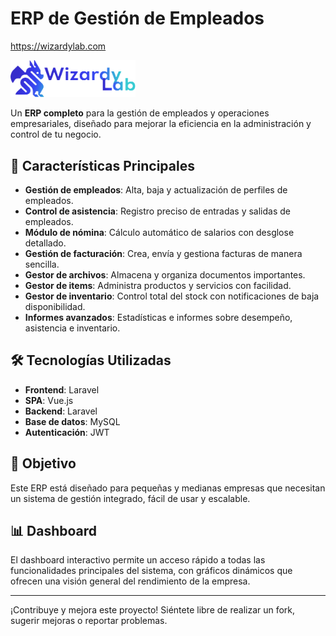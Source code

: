 # ERP de Gestión de Empleados

https://wizardylab.com

<img src="public/img/LogoLetters.png" alt="ERP Logo" width="200"/> <!-- Agrega el logo de tu aplicación aquí -->

Un **ERP completo** para la gestión de empleados y operaciones empresariales, diseñado para mejorar la eficiencia en la administración y control de tu negocio.

## 🚀 Características Principales

- **Gestión de empleados**: Alta, baja y actualización de perfiles de empleados.
- **Control de asistencia**: Registro preciso de entradas y salidas de empleados.
- **Módulo de nómina**: Cálculo automático de salarios con desglose detallado.
- **Gestión de facturación**: Crea, envía y gestiona facturas de manera sencilla.
- **Gestor de archivos**: Almacena y organiza documentos importantes.
- **Gestor de items**: Administra productos y servicios con facilidad.
- **Gestor de inventario**: Control total del stock con notificaciones de baja disponibilidad.
- **Informes avanzados**: Estadísticas e informes sobre desempeño, asistencia e inventario.

## 🛠️ Tecnologías Utilizadas

- **Frontend**: Laravel
- **SPA**: Vue.js
- **Backend**: Laravel
- **Base de datos**: MySQL
- **Autenticación**: JWT

## 🎯 Objetivo

Este ERP está diseñado para pequeñas y medianas empresas que necesitan un sistema de gestión integrado, fácil de usar y escalable.

## 📊 Dashboard

El dashboard interactivo permite un acceso rápido a todas las funcionalidades principales del sistema, con gráficos dinámicos que ofrecen una visión general del rendimiento de la empresa.

---

¡Contribuye y mejora este proyecto! Siéntete libre de realizar un fork, sugerir mejoras o reportar problemas.
